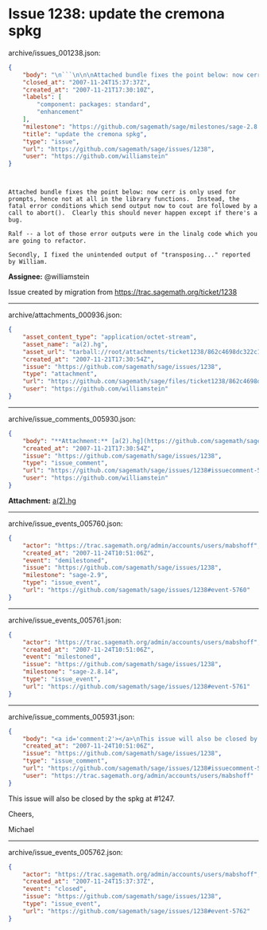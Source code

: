 # Issue 1238: update the cremona spkg

archive/issues_001238.json:
```json
{
    "body": "\n```\n\n\nAttached bundle fixes the point below: now cerr is only used for\nprompts, hence not at all in the library functions.  Instead, the\nfatal error conditions which send output now to cout are followed by a\ncall to abort().  Clearly this should never happen except if there's a\nbug.\n\nRalf -- a lot of those error outputs were in the linalg code which you\nare going to refactor.\n\nSecondly, I fixed the unintended output of \"transposing...\" reported by William.\n```\n\n**Assignee:** @williamstein\n\nIssue created by migration from https://trac.sagemath.org/ticket/1238\n\n",
    "closed_at": "2007-11-24T15:37:37Z",
    "created_at": "2007-11-21T17:30:10Z",
    "labels": [
        "component: packages: standard",
        "enhancement"
    ],
    "milestone": "https://github.com/sagemath/sage/milestones/sage-2.8.14",
    "title": "update the cremona spkg",
    "type": "issue",
    "url": "https://github.com/sagemath/sage/issues/1238",
    "user": "https://github.com/williamstein"
}
```

```


Attached bundle fixes the point below: now cerr is only used for
prompts, hence not at all in the library functions.  Instead, the
fatal error conditions which send output now to cout are followed by a
call to abort().  Clearly this should never happen except if there's a
bug.

Ralf -- a lot of those error outputs were in the linalg code which you
are going to refactor.

Secondly, I fixed the unintended output of "transposing..." reported by William.
```

**Assignee:** @williamstein

Issue created by migration from https://trac.sagemath.org/ticket/1238





---

archive/attachments_000936.json:
```json
{
    "asset_content_type": "application/octet-stream",
    "asset_name": "a(2).hg",
    "asset_url": "tarball://root/attachments/ticket1238/862c4698dc322c1bac0686c4c240d42a.hg",
    "created_at": "2007-11-21T17:30:54Z",
    "issue": "https://github.com/sagemath/sage/issues/1238",
    "type": "attachment",
    "url": "https://github.com/sagemath/sage/files/ticket1238/862c4698dc322c1bac0686c4c240d42a.hg",
    "user": "https://github.com/williamstein"
}
```



---

archive/issue_comments_005930.json:
```json
{
    "body": "**Attachment:** [a(2).hg](https://github.com/sagemath/sage/files/ticket1238/862c4698dc322c1bac0686c4c240d42a.hg)",
    "created_at": "2007-11-21T17:30:54Z",
    "issue": "https://github.com/sagemath/sage/issues/1238",
    "type": "issue_comment",
    "url": "https://github.com/sagemath/sage/issues/1238#issuecomment-5930",
    "user": "https://github.com/williamstein"
}
```

**Attachment:** [a(2).hg](https://github.com/sagemath/sage/files/ticket1238/862c4698dc322c1bac0686c4c240d42a.hg)



---

archive/issue_events_005760.json:
```json
{
    "actor": "https://trac.sagemath.org/admin/accounts/users/mabshoff",
    "created_at": "2007-11-24T10:51:06Z",
    "event": "demilestoned",
    "issue": "https://github.com/sagemath/sage/issues/1238",
    "milestone": "sage-2.9",
    "type": "issue_event",
    "url": "https://github.com/sagemath/sage/issues/1238#event-5760"
}
```



---

archive/issue_events_005761.json:
```json
{
    "actor": "https://trac.sagemath.org/admin/accounts/users/mabshoff",
    "created_at": "2007-11-24T10:51:06Z",
    "event": "milestoned",
    "issue": "https://github.com/sagemath/sage/issues/1238",
    "milestone": "sage-2.8.14",
    "type": "issue_event",
    "url": "https://github.com/sagemath/sage/issues/1238#event-5761"
}
```



---

archive/issue_comments_005931.json:
```json
{
    "body": "<a id='comment:2'></a>\nThis issue will also be closed by the spkg at #1247.\n\nCheers,\n\nMichael",
    "created_at": "2007-11-24T10:51:06Z",
    "issue": "https://github.com/sagemath/sage/issues/1238",
    "type": "issue_comment",
    "url": "https://github.com/sagemath/sage/issues/1238#issuecomment-5931",
    "user": "https://trac.sagemath.org/admin/accounts/users/mabshoff"
}
```

<a id='comment:2'></a>
This issue will also be closed by the spkg at #1247.

Cheers,

Michael



---

archive/issue_events_005762.json:
```json
{
    "actor": "https://trac.sagemath.org/admin/accounts/users/mabshoff",
    "created_at": "2007-11-24T15:37:37Z",
    "event": "closed",
    "issue": "https://github.com/sagemath/sage/issues/1238",
    "type": "issue_event",
    "url": "https://github.com/sagemath/sage/issues/1238#event-5762"
}
```
